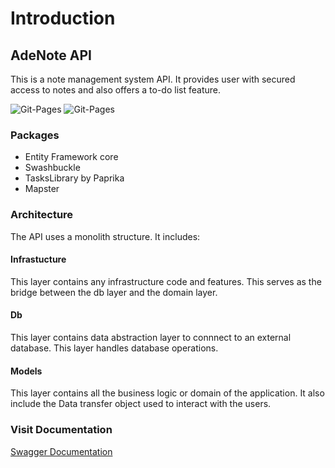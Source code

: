 # Introduction

## AdeNote API
This is a note management system API. It provides user with secured access to notes and also offers a to-do list feature.

![Git-Pages](https://github.com/Adeola-Aderibigbe/AdeNoteAPI/actions/workflows/dotnet.yml/badge.svg)              ![Git-Pages](https://github.com/Adeola-Aderibigbe/AdeNoteAPI/actions/workflows/build.yml/badge.svg)

### Packages
- Entity Framework core
- Swashbuckle
- TasksLibrary by Paprika
- Mapster

### Architecture
The API uses a monolith structure. It includes:

#### Infrastucture
This layer contains any infrastructure code and features. This serves as the bridge between the db layer and the domain layer.

#### Db
This layer contains data abstraction layer to connnect to an external database. This layer handles database operations.

#### Models
This layer contains all the business logic or domain of the application. It also include the Data transfer object used to interact with the users.

### Visit Documentation
[Swagger Documentation](https://adenoteapi.azurewebsites.net/swagger/index.html)
